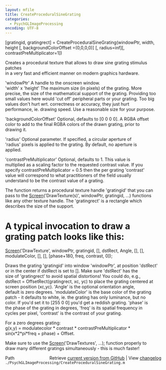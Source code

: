 ```yaml
---
layout: mfile
title: CreateProceduralSineGrating
categories:
  - PsychGLImageProcessing
encoding: UTF-8
---
```


[gratingid, gratingrect] = CreateProceduralSineGrating(windowPtr, width, height [, backgroundColorOffset =(0,0,0,0)] [, radius=inf][, contrastPreMultiplicator=1])  

Creates a procedural texture that allows to draw sine grating stimulus patches  
in a very fast and efficient manner on modern graphics hardware.  

'windowPtr' A handle to the onscreen window.  
'width' x 'height' The maximum size (in pixels) of the grating. More  
precise, the size of the mathematical support of the grating. Providing too  
small values here would 'cut off' peripheral parts or your grating. Too big  
values don't hurt wrt. correctness or accuracy, they just hurt  
performance, ie. drawing speed. Use a reasonable size for your purpose.  

'backgroundColorOffset' Optional, defaults to [0 0 0 0]. A RGBA offset  
color to add to the final RGBA colors of the drawn grating, prior to  
drawing it.  

'radius' Optional parameter. If specified, a circular aperture of  
'radius' pixels is applied to the grating. By default, no aperture is  
applied.  

'contrastPreMultiplicator' Optional, defaults to 1. This value is  
multiplied as a scaling factor to the requested contrast value. If you  
specify contrastPreMultiplicator = 0.5 then the per grating 'contrast'  
value will correspond to what practitioners of the field usually  
understand to be the contrast value of a grating.  


The function returns a procedural texture handle 'gratingid' that you can  
pass to the [Screen](/docs/Screen)('DrawTexture(s)', windowPtr, gratingid, ...) functions  
like any other texture handle. The 'gratingrect' is a rectangle which  
describes the size of the support.  

# A typical invocation to draw a grating patch looks like this:  

[Screen](/docs/Screen)('DrawTexture', windowPtr, gratingid, [], dstRect, Angle, [], [],  
modulateColor, [], [], [phase+180, freq, contrast, 0]);  

Draws the grating 'gratingid' into window 'windowPtr', at position 'dstRect'  
or in the center if dstRect is set to []. Make sure 'dstRect' has the  
size of 'gratingrect' to avoid spatial distortions! You could do, e.g.,  
dstRect = OffsetRect(gratingrect, xc, yc) to place the grating centered at  
screen position (xc,yc). 'Angle' is the optional orientation angle,  
default is zero degrees. 'modulateColor' is the base color of the grating  
patch - it defaults to white, ie. the grating has only luminance, but no  
color. If you'd set it to [255 0 0] you'd get a reddish grating. 'phase' is  
the phase of the grating in degrees, 'freq' is its spatial frequency in  
cycles per pixel, 'contrast' is the contrast of your grating.  

For a zero degrees grating:  
g(x,y) = modulatecolor \* contrast \* contrastPreMultiplicator \* sin(x\*2\*pi\*freq + phase) + Offset.  

Make sure to use the [Screen](/docs/Screen)('DrawTextures', ...); function properly to  
draw many different gratings simultaneously - this is much faster!  



<div class="code_header" style="text-align:right;">
  <span style="float:left;">Path&nbsp;&nbsp;</span> <span class="counter">Retrieve <a href=
  "https://raw.github.com/Psychtoolbox-3/Psychtoolbox-3/beta/./PsychGLImageProcessing/CreateProceduralSineGrating.m">current version from GitHub</a> | View <a href=
  "https://github.com/Psychtoolbox-3/Psychtoolbox-3/commits/beta/./PsychGLImageProcessing/CreateProceduralSineGrating.m">changelog</a></span>
</div>
<div class="code">
  <code>./PsychGLImageProcessing/CreateProceduralSineGrating.m</code>
</div>
